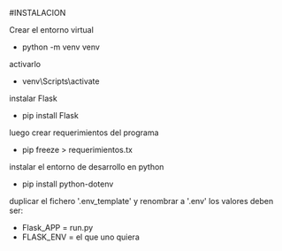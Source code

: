 #INSTALACION




Crear el entorno virtual
- python -m venv venv

activarlo
- venv\Scripts\activate

instalar Flask
- pip install Flask


luego crear requerimientos del programa
- pip freeze > requerimientos.tx

instalar el entorno de desarrollo en python
- pip install python-dotenv

duplicar el fichero '.env_template' y renombrar a '.env'
los valores deben ser:
- Flask_APP = run.py
- FLASK_ENV = el que uno quiera


